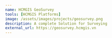 ```yaml
---
name: HCMGIS GeoSurvey
tools: [HCMGIS Platforms]
image: /assets/images/projects/geosurvey.png
description: A complete Solution for Surveying
external_url: https://geosurvey.hcmgis.vn
---
```


